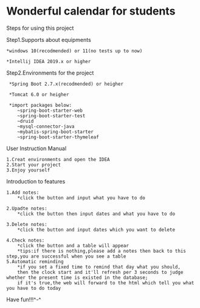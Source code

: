 # Wonderful calendar for students
Steps for using this project

Step1.Supports about equipments

  	*windows 10(recodmended) or 11(no tests up to now)
	
  	*Intellij IDEA 2019.x or higher
  
  
Step2.Environments for the project

 	 *Spring Boot 2.7.x(recodmended) or heigher
	
	 *Tomcat 6.0 or heigher
	 
	 *import packages below:
	 	~spring-boot-starter-web
		~spring-boot-starter-test
		~druid
		~mysql-connector-java
		~mybatis-spring-boot-starter
		~spring-boot-starter-thymeleaf
	 
User Instruction Manual

	1.Creat environments and open the IDEA
	2.Start your project
	3.Enjoy yourself 
	
Introduction to features

	1.Add notes:
		*click the button and input what you have to do
		
	2.Upadte notes:
		*click the button then input dates and what you have to do
		
	3.Delete notes:
		*click the button and input dates which you want to delete
		
	4.Check notes:
		*click the button and a table will appear
		*tips:if there is nothing,please add a notes then back to this step,you are successful when you see a table
	5.Automatic reminding
		*if you set a fixed time to remind that day what you should,
		then the clock start and it'll refresh per 3 seconds to judge whether the present time is existed in the database;
		if it's true,the web will forward to the html which tell you what you have to do today
Have fun!!!^-^
		
